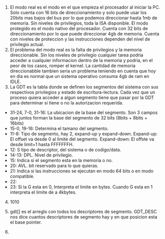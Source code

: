 1. El modo real es el modo en el que empieza el procesador al iniciar la PC. Solo cuenta con 16 bits de direccionamiento  y solo puede usar los 20bits mas bajos del bus por lo que podemos direccionar hasta 1mb de memoria. Sin niveles de privilegios, toda la ISA disponible.
El modo protegido es el modo nativo del procesador. Cuenta con 32 bits de direccionamiento por lo que puede direccionar 4gb de memoria. Cuenta con niveles de proteccion y las instrucciones dependen del nivel de privilegio actual.
2. El problema del modo real es la falta de privilegios y la memoria direccionable. Sin los niveles de privilegio cualquier tarea podria acceder a cualquier informacion dentro de la memoria y podria, en el peor de los casos, romper el kernel. La cantidad de memoria direccionabble tambien seria un problema teniendo en cuenta que hoy en dia es normal que un sistema operativo consuma 4gb de ram en IDLE. 
3. La GDT es la tabla donde se definen los segmentos del sistema con sus respectivos privilegios y estado de escritura-lectura. Cada vez que un proceso quiera acceder a algun segmento tiene que pasar por la GDT para determinar si tiene o no la autorizacion requerida.

- 31-24, 7-0, 31-16: La ubicacion de la base del segmento. Son 3 campos que juntos forman la base del segmento de 32 bits (8bits + 8bits + 16bits)
- 15-0, 19-16: Determina el tamano del segmento.
- 11-8: Tipo de segmento, hay 2, expand-up y expand-down. Expand-up: El offset va desde 0 al limite del segmento. Expand-down: El offste va desde limit+1 hasta FFFFFFFH.
- 12: S tipo de descriptor, del sistema o de codigo/data.
- 14-13: DPL. Nivel de privilegio.
- 15: Indica si el segmento esta en la memoria o no.
- 20: AVL. bit reservado para lo que quieras.
- 21: Indica si las instrucciones se ejecutan en modo 64 bits o en modo compatible.
- 22: 
- 23: Si la G esta en 0, Interpreta el limite en bytes. Cuando G esta en 1 interpreta el limite de a 4kbytes.

4. 1010

6. gdt[] es el arreglo con todos los descriptores de segmento. GDT_DESC nos dice cuantos descriptores de segmento hay y en que posicion esta el base pointer.
7. 
